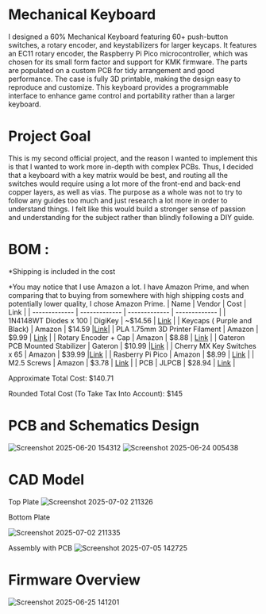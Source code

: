 # Mechanical Keyboard

I designed a 60% Mechanical Keyboard featuring 60+ push-button switches, a rotary encoder, and keystabilizers for larger keycaps. It features an EC11 rotary encoder,  the Raspberry Pi Pico microcontroller, which was chosen for its small form factor and support for KMK firmware. The parts are populated on a custom PCB for tidy arrangement and good performance. The case is fully 3D printable, making the design easy to reproduce and customize. This keyboard provides a programmable  interface to enhance game control and portability rather than a larger keyboard. 



# Project Goal
This is my second official project, and the reason I wanted to implement this is that I wanted to work more in-depth with complex PCBs. Thus, I decided that a keyboard with a key matrix would be best, and routing all the switches would require using a lot more of the front-end and back-end copper layers, as well as vias. The purpose as a whole was not to try to follow any guides too much and just research a lot more in order to understand things. I felt like this would build a stronger sense of passion and understanding for the subject rather than blindly following a DIY guide. 




# BOM : 
*Shipping is included in the cost

*You may notice that I use Amazon a lot. I have Amazon Prime, and when comparing that to buying from somewhere with high shipping costs and potentially lower quality, I chose Amazon Prime.
| Name  | Vendor | Cost | Link |
| ------------- | ------------- | ------------- | ------------- |
| 1N4148WT Diodes x 100  | DigiKey  | ~$14.56  | [Link](https://www.digikey.com/en/products/detail/onsemi/1N4148WT/2094398?gad_source=1&gad_campaignid=20228387720&gbraid=0AAAAADrbLljx--os3Oc-ERVDq4RA6mW2A&gclid=CjwKCAjwvO7CBhAqEiwA9q2YJaR7fGtX2-klAVP3bMztAKNuhO9PWpQEzcAYNcuLx_19G9B_UClEchoC3voQAvD_BwE&gclsrc=aw.ds) |
| Keycaps ( Purple and Black)  | Amazon  | $14.59 |[Link](https://www.amazon.com/gp/product/B0C1BLFFKJ/ref=ewc_pr_img_1?smid=A2X78RSRFYCZMR&th=1)|
| PLA 1.75mm 3D Printer Filament  | Amazon  | $9.99  | [Link](https://www.amazon.com/Filament-Dimensional-Accuracy-Clogging-Cardboard/dp/B0DCJR8JTG/ref=sr_1_7?dib=eyJ2IjoiMSJ9.SPz8Xg0t9pBHW5vzHC0hcrOoBcMg9tsOwIfYVbRVdq2ehkdGSJNIpnLfy-G6GQ386npSm8NKU2eVOB5lDs9fM5SP3BwNw4DneEFMYhiqj9ARZiM8VilUR0xDQeslmXf7QOampqty_90bjSue5upWMHlNu01QlYdR9fPvTke6ssTXEpueHXChgBcv-6XMi5C7ikbnbpweuy44VwVD9MQ54rEdYbO8RnUJGZE0x8X4jw87FPFn10WNIHPx8eS0kNnTs_qJJx6g4uEozHVpQCTFo04w7rRJaRNAy-MbtuTK-ns.JQQ1MoJ_n79QH0eVFcw0CVfC-Xj4-dKdjL8ozW3CjK8&dib_tag=se&keywords=pla%2Bfilament%2B1.75mm%2Bblack&qid=1750881112&s=industrial&sr=1-7&th=1) |
| Rotary Encoder + Cap  | Amazon  | $8.88  | [Link](https://www.adafruit.com/product/5454?srsltid=AfmBOorYPqeBmuc5MZ6s_MCTYFLaZhHhOz2tPLmYjFdNPAYrPFRNpYgzi4o&gQT=2) |
| Gateron PCB Mounted Stabilizer  | Gateron  | $10.99  |[Link](https://www.gateron.com/products/gateron-pcb-mounted-stabilizer?VariantsId=10538&gad_source=1&gad_campaignid=22307967329&gbraid=0AAAAA97B41r4u1jlMcNYsYIA4WSFWE40U&gclid=CjwKCAjwvO7CBhAqEiwA9q2YJYqdNxVkPkeaBVAqQ8hNKb8qgmINa21uSZfjtv5JoNzrLA4rcxZpuhoCk9QQAvD_BwE) |
| Cherry MX Key Switches x 65 | Amazon  | $39.99  |[Link](https://www.amazon.com/Switches-Mechanical-Keyboards-Mounted-MX1AE1NN/dp/B09ZST8WMF?th=1) |
| Rasberry Pi Pico  | Amazon  | $8.99 | [Link](https://www.amazon.com/Raspberry-Pi-Pico/dp/B09KVB8LVR?source=ps-sl-shoppingads-lpcontext&ref_=fplfs&psc=1&smid=A3FPRP7I8FTOOJ&gQT=2) |
| M2.5 Screws   | Amazon  | $3.78 | [Link](https://www.amazon.com/Stainless-Electrical-Attaching-Connectors-Furniture/dp/B0F1TX35J1/ref=sr_1_3?dib=eyJ2IjoiMSJ9.JTABbbPI4c84bvAyFdR4QAuyl-zvLu0fcJk5cXvI7CgP3PrnFfs1Y5-tGvIDeWtB2-1FXimYR_6tWbYc7l1Yl75981KrnOtSW7BK_mkXe-KHN3JKPEqmflJlMbz0sP5a1YoZXgVWCERNChIxjkHuQOriRZKJPfTJImp-mY7FlTiTPr8vP3QAtC0O0UXKuSoqTSKWbbI68CFg5M05HuokIzPbcaEjR5B-uYtZjY1wSyU9kXgomI_tM-oYrlB5bJTbmkOtBr_AUfUpnt7zL0WXS9AVvfKmu5PKEjocyukiYc8.IYtoqxmfqz2vQdNwSSBZ0ralFLwOOfUYzNbiWcVSgDY&dib_tag=se&keywords=M2.5+Screws+and+Nuts&qid=1751160641&s=industrial&sr=1-3) |
| PCB   | JLPCB  | $28.94 | [Link](https://cart.jlcpcb.com/quote?spm=Jlcpcb.Homepage.1006&spm=Jlcpcb.Homepage.1006) |


Approximate Total Cost:  $140.71

Rounded Total Cost (To Take Tax Into Account): $145




# PCB and Schematics Design

![Screenshot 2025-06-20 154312](https://github.com/user-attachments/assets/f9341538-364d-473b-a71c-cffc13529c5b)
![Screenshot 2025-06-24 005438](https://github.com/user-attachments/assets/a2023eba-bac7-4035-835a-229de0a0691b)

# CAD Model

Top Plate
![Screenshot 2025-07-02 211326](https://github.com/user-attachments/assets/aab50bc1-e897-4022-9ad6-9671637a4f61)



Bottom Plate

![Screenshot 2025-07-02 211335](https://github.com/user-attachments/assets/8934f2d5-c0f0-4772-952d-09e2fa29e44b)


Assembly with PCB
![Screenshot 2025-07-05 142725](https://github.com/user-attachments/assets/66c7dae2-e5dc-441e-9d50-8d9aa9dc065c)





# Firmware Overview

![Screenshot 2025-06-25 141201](https://github.com/user-attachments/assets/f9ca5d95-2545-4322-960d-a2e0a100da36)





